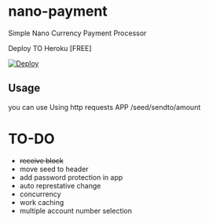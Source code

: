 # nano-payment
 Simple Nano Currency Payment Processor 

Deploy TO Heroku [FREE] 

[![Deploy](https://www.herokucdn.com/deploy/button.svg)](https://heroku.com/deploy)


## Usage 

you can use Using http requests 
APP /seed/sendto/amount


# TO-DO 

  - <s>receive block </s>
  - move seed to header
  - add password protection in app
  - auto represtative change 
  - concurrency 
  - work caching 
  - multiple account number selection
